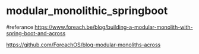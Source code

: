 # modular_monolithic_springboot

#referance
https://www.foreach.be/blog/building-a-modular-monolith-with-spring-boot-and-across

https://github.com/ForeachOS/blog-modular-monoliths-across
